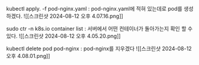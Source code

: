 kubectl apply. -f pod-nginx.yaml : pod-nginx.yaml에 적혀 있는데로 pod를 생성 하겠다.
![[스크린샷 2024-08-12 오후 4.07.16.png]]


sudo ctr -n k8s.io container list : 서버에서 어떤 컨테이너가 돌아가는지 확인 할 수 있다.
![[스크린샷 2024-08-12 오후 4.05.20.png]]

kubectl delete pod pod-nginx : pod-nginx를 지우겠다
![[스크린샷 2024-08-12 오후 4.08.01.png]]





